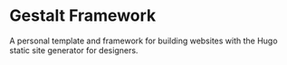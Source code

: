 # Gestalt Framework
A personal template and framework for building websites with the Hugo static site generator for designers.
